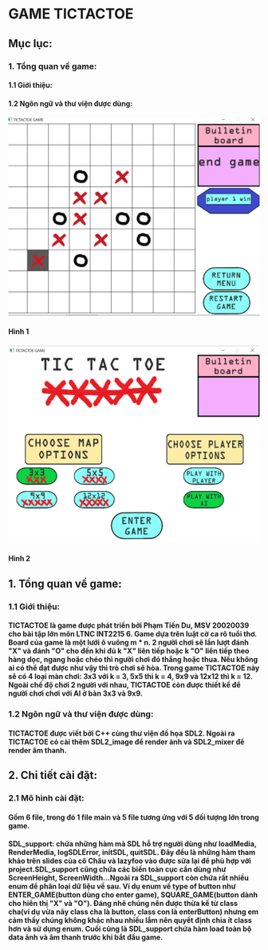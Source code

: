 # GAME TICTACTOE
## Mục lục:

### 1. Tổng quan về game:
#### 1.1 Giới thiệu:
#### 1.2 Ngôn ngữ và thư viện được dùng:


####
####
![alt](https://github.com/dupham2206/TicTacToe_LTNC/blob/master/pictures/demo.png)
#### Hình 1
####
![alt](https://github.com/dupham2206/TicTacToe_LTNC/blob/master/pictures/demo2.png)
#### Hình 2
####


## 1. Tổng quan về game:
### 1.1 Giới thiệu:
#### TICTACTOE là game được phát triển bởi Phạm Tiến Du, MSV 20020039 cho bài tập lớn môn LTNC INT2215 6. Game dựa trên luật cờ ca rô tuổi thơ. Board của game là một lưới ô vuông m * n. 2 người chơi sẽ lần lượt đánh "X" và đánh "O" cho đến khi đủ k "X" liên tiếp hoặc k "O" liên tiếp theo hàng dọc, ngang hoặc chéo thì người chơi đó thắng hoặc thua. Nếu không ai có thể đạt được như vậy thì trò chơi sẽ hòa. Trong game TICTACTOE này sẽ có 4 loại màn chơi: 3x3 với k = 3, 5x5 thì k = 4, 9x9 và 12x12 thì k = 12. Ngoài chế độ chơi 2 người với nhau, TICTACTOE còn được thiết kế để người chơi chơi với AI ở bàn 3x3 và 9x9.
  
### 1.2 Ngôn ngữ và thư viện được dùng:
#### TICTACTOE được viết bởi C++ cùng thư viện đồ họa SDL2. Ngoài ra TICTACTOE có cài thêm SDL2_image để render ảnh và SDL2_mixer để render âm thanh.
## 2. Chi tiết cài đặt:
### 2.1 Mô hình cài đặt:
#### Gồm 6 file, trong đó 1 file main và 5 file tương ứng với 5 đối tượng lớn trong game.
#### SDL_support: chứa những hàm mà SDL hỗ trợ người dùng như loadMedia, RenderMedia, logSDLError, initSDL, quitSDL. Đây đều là những hàm tham khảo trên slides của cô Châu và lazyfoo vào được sửa lại để phù hợp với project.SDL_support cũng chứa các biến toàn cục cần dùng như ScreenHeight, ScreenWidth...Ngoài ra SDL_support còn chứa rất nhiều enum để phân loại dữ liệu về sau. Ví dụ enum về type of button như ENTER_GAME(button dùng cho enter game), SQUARE_GAME(button dành cho hiển thị "X" và "O"). Đáng nhẽ chúng nên được thừa kế từ class cha(ví dụ vừa nãy class cha là button, class con là enterButton) nhưng em cảm thấy chúng không khác nhau nhiều lắm nên quyết định chia ít class hơn và sử dụng enum. Cuối cùng là SDL_support chứa hàm load toàn bộ data ảnh và âm thanh trước khi bắt đầu game.
